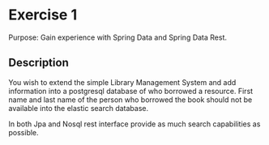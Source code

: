 # Exercise 1

Purpose: Gain experience with Spring Data and Spring Data Rest. 



## Description

You wish to extend the simple Library Management System and add information into a postgresql database of who borrowed a resource. First name and last name of the person who borrowed the book should not be available into the elastic search database.

In both Jpa and Nosql rest interface provide as much search capabilities as possible.


